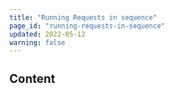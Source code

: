 ```yaml
---
title: "Running Requests in sequence"
page_id: "running-requests-in-sequence"
updated: 2022-05-12
warning: false
---
```


## Content

